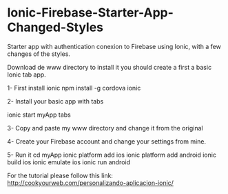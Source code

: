 # Ionic-Firebase-Starter-App-Changed-Styles
Starter app with authentication conexion to Firebase using Ionic, with a few changes of the styles.



Download de www directory to install it you should create a first a basic Ionic tab app.

1- First install ionic npm install -g cordova ionic

2- Install your basic app with tabs

ionic start myApp tabs 

3- Copy and paste my www directory and change it from the original

4- Create your Firebase account and change your settings from mine.

5- Run it cd myApp ionic platform add ios ionic platform add android ionic build ios ionic emulate ios ionic run android

For the tutorial please follow this link: http://cookyourweb.com/personalizando-aplicacion-ionic/
